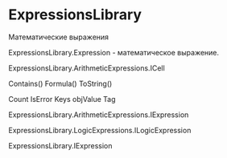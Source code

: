 # ExpressionsLibrary
Математические выражения


ExpressionsLibrary.Expression - математическое выражение.


ExpressionsLibrary.ArithmeticExpressions.ICell

Contains()
Formula()
ToString()

Count
IsError
Keys 
objValue
Tag

ExpressionsLibrary.ArithmeticExpressions.IExpression

ExpressionsLibrary.LogicExpressions.ILogicExpression

ExpressionsLibrary.IExpression


